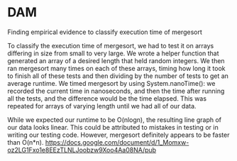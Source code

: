 # DAM
Finding empirical evidence to classify execution time of mergesort

To classify the execution time of mergesort, we had to test it on arrays differing in size from small to very large. We wrote a helper function that generated 
an array of a desired length that held random integers. We then ran mergesort many times on each of these arrays, timing how long it took to finish all of these tests and then dividing by the number of tests to get an average runtime. We timed mergesort by using System.nanoTime(): we recorded the current time in nanoseconds, and then the time after running all the tests, and the difference would be the time elapsed. This was repeated for arrays of varying length until we had all of our data.

While we expected our runtime to be O(nlogn), the resulting line graph of our data looks linear. This could be attributed to mistakes in testing or in writing our testing code. However, mergesort definitely appears to be faster than O(n*n).
https://docs.google.com/document/d/1_Momxw-oz2LG1Fxo1e8EEzTLNLJoobzw9Xoo4Aa08NA/pub